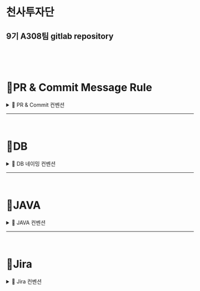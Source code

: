 # 천사투자단

## 9기 A308팀 gitlab repository

<br><br><br>

# 📝PR & Commit Message Rule

<details>
<summary>📌 PR & Commit 컨벤션</summary>   

### Pull Request

- 명령 / 스프린트 명 / 이름

### Commit Message

- 명령 / 스토리 또는 테스크 / 내용 

### Command keyword

- :heavy_plus_sign: ADD : 파일, 디렉토리 추가
- :black_nib: MOD : 파일 수정 (파일명 수정도)
- :scissors: DEL : 파일, 디렉토리 삭제
- :open_file_folder: MOVE : 파일, 디렉토리 이동
- :boom: MERGE : 브랜치 충돌 후 직접 Merge

## Branch Rule

### Branch classification

- master: 배포 가능한 안정된 버전
- develop: 기능 개발중인 브랜치, 모든 기능 개발은 develop의 하위 브랜치에서 진행
- feature: 개발중인 기능명으로 브랜치 생성, 영문 소문자와 언더바(\_)로 구성

예시

> master <br/>
> develop <br/> > &nbsp; └ frontend <br/> > &nbsp;&nbsp;&nbsp;&nbsp;&nbsp; └ login <br/> > &nbsp; └ backend <br/> > &nbsp;&nbsp;&nbsp;&nbsp;&nbsp; └ reservation <br/>

### Git branch 사용법

- 현재 branch 확인<br/>
  `git branch`
- 새로운 branch 생성하기<br/>
  `git branch 브랜치명`
- branch 이동하기<br/>
  `git switch 브랜치명`
- branch를 생성하면서 이동하기<br/>
  `git switch -c 브랜치명`
- 변경사항 복원하기<br/>
  `git restore 파일명`
- branch 삭제하기<br/>
  `git branch -d 브랜치명`
- branch push하기<br/>
`git push -u origin 브랜치명` (원격 레포지토리에 브랜치가 없을 때)<br/>
`git push`
</details>

---

<br>

# 📝DB

<details>
<summary>📌 DB 네이밍 컨벤션</summary>

## **1. 테이블 및 기타 관계는 단수형을 사용한다**

## **2. 테이블명 설정시 예약어, 약어는 피한다**

- 유기견 놀이 예약테이블 : ~~RV-devise~~ -> reservation-device

## **3. 테이블명은 소문자로 작성한다**

```
- 두 개 이상의 단어를 조합해서 쓸 때는 스네이크케이스로 쓴다.
- 한 단어일때는 소문자로 적는다.
```

## **4. 필드명은 스네이크 케이스 사용한다**

```
유기견 테이블 - 몸무게 : weight
```

## **5. 기본키 필드는 `접두어_no` 형식을 사용한다**

```
유기견놀이예약고유번호 : reservation_device_no
```

## **6. 외래키 필드이름은 참조한 테이블의 기본키 필드명을 사용한다**

```
입양후기게시판(post) 에서 이용자(member) 참조
-> 외래키 명 : member_no
```

## `DB 명명 규칙의 중요성`

#### ☑️ 이름은 오래간다.

데이터 구조는 일반적으로 어플리케이션 코드보다 훨씬 지속력이 높아 **영향력이 오래간다.**

#### ☑️ 이름은 계약이다.

한번 컬럼이나 테이블 이름을 정해 놓으면 개발 단계에서는 그 이름을 그대로 사용하기 때문에
**만약 컬럼과 테이블의 이름이 변경된다면 의존하고 있던 코드에서도 수정**이 일어나야 한다.

#### ☑️ 개발자 환경의 차이.

이름이 잘 정의된 테이블, 컬럼이 있다면 **개발자 본인과 다른 개발자들도 DB구조를 이해하는데 적은 시간이 소요된다.**

</details>

---

<br>

# 📝JAVA

<details>
<summary>📌 JAVA 컨벤션</summary>

[참고사이트](https://google.github.io/styleguide/javaguide.html)

### 인코딩(ENCODING)

기본 UTF-8

### 자바 소스 파일 구조

1. 시작 주석(있을 경우)  
   ![image](https://github.com/yoonoi/algo-study/assets/94058311/8f21856d-df7b-404c-ad30-860597144e47)

2. Package & Import 명세  
   ![image](https://github.com/yoonoi/algo-study/assets/94058311/a036bb32-8b07-4088-97f4-3b184355b541)

3. 최상위 Class 및 Interface 선언

### 선언 ★

- static import에만 와일드 카드(\*)를 허용한다.  
  (클래스를 import할 때는 와일드 카드없이 모든 클래스명을 다 쓴다.)
  ![image](https://github.com/yoonoi/ssafy-project/assets/94058311/b1c6d786-7315-45cf-abf1-4164a6dca6a6)
- 클래스/메서드/멤버변수의 제한자는 아래의 순서로 쓴다.  
   (https://docs.oracle.com/javase/specs/jls/se7/html/jls-18.html 참조)
  ![image](https://github.com/yoonoi/ssafy-project/assets/94058311/bea8036c-e738-473e-a7da-f244c6f12cb7)
- 어노테이션 선언 후 새 줄을 사용한다. 단, 파라미터가 없는 어노테이션은 같은 줄에 선언할 수 있다.
- 문장이 끝나는 ; 뒤에는 새 줄을 삽입한다.
- 하나의 선언문에는 하나의 변수만 작성한다.
  ![image](https://github.com/yoonoi/ssafy-project/assets/94058311/713beb9c-2ada-449c-8523-d08173d487c1)
- 배열 선언에 오는 대괄호([])는 타입의 바로 뒤에 붙인다.
  ![image](https://github.com/yoonoi/ssafy-project/assets/94058311/8344861d-e095-45f3-8635-9017d939a0d2)
- long형의 숫자에는 마지막에 대문자'L'을 붙인다.

</details>

---

<br>

# 📝Jira

<details>
<summary>📌 Jira 컨벤션</summary>

[Jira 컨벤션 참고](https://upsw-p.tistory.com/25)

## 🚗스프린트

- 각 스프린트는 1주일을 기준으로 진행한다.
- 각 스프린트 기준으로 일인당 40 Point의 스토리 포인트가 부여된다.
  - 하루에 8포인트 ( 8시간 ) \* 5 = 40 Point

## 🚓이슈 등록

- 이슈 등록은 개인이 JIRA Convention에 맞추어 등록한다.
- 이슈 등록 후 해당 이슈에 본인 파트의 팀원을 등록한다.

## 🚕이슈관리

- 최초 이슈를 할당받으면 담당자는 스토리 포인트를 부여한다.
- 또한 해당 이슈의 우선순위를 설정한다.
- 작업 들어가기 전 할 일 --> 진행 중
- 진행 완료하면 --> 완료로 상태를 최신화한다.
- 설명란에 최대한 자세히 해당 이슈에 있어서 `담당자`가 작성한다.
- 모든 이슈 관련 문의는 댓글 기능을 통해 이뤄지며 SNS/전화는 지양한다.

## 🚌작업유형

### - Epic(에픽)

- 큰 단위의 업무(기능 명세서 기준, 중분류 단위)로 에픽을 생성한다.
- 매주 월요일 스프린트를 들어가기 전에 Epic들을 검토하고 수정사항과 수행해야하는 하위 스토리 들을 정한다.
- 논의한 Epic을 기본으로 해당 Epic에 담당자를 지정하여 생성한다.

### - 스토리

- Epic 하위에 기능명세서의 소분류 기준으로 스토리를 생성한다.
- 스토리의 Description에 세부 작업내용을 적는다.
- 스프린트에 넣을 때, `서브테스크 단위를 사용하지 않기 위해서` 생성컨벤션에 맞춰서 해당이슈를 재생성하여 추가한다.

```js
[생성컨벤션]

ex) [BE]1-1-1 일반회원가입 , [FE]1-1-1 일반회원가입, [IOT]1-1-3 기기조작

[BE] : Back-end

[FE] : Front-end

[IOT] : Internet of Things
```

</details>
